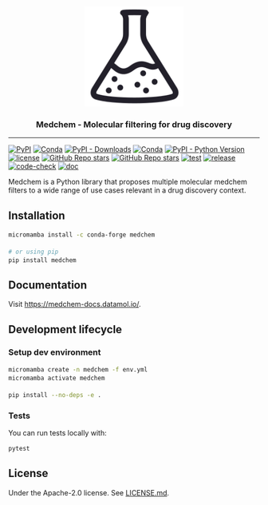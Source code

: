 <div align="center">
    <img src="docs/images/logo.png" height="200px">
    <h3>Medchem - Molecular filtering for drug discovery</h3>
</div>

---

[![PyPI](https://img.shields.io/pypi/v/medchem)](https://pypi.org/project/medchem/)
[![Conda](https://img.shields.io/conda/v/conda-forge/medchem?label=conda&color=success)](https://anaconda.org/conda-forge/medchem)
[![PyPI - Downloads](https://img.shields.io/pypi/dm/medchem)](https://pypi.org/project/medchem/)
[![Conda](https://img.shields.io/conda/dn/conda-forge/medchem)](https://anaconda.org/conda-forge/medchem)
[![PyPI - Python Version](https://img.shields.io/pypi/pyversions/medchem)](https://pypi.org/project/medchem/)
[![license](https://img.shields.io/badge/License-Apache%202.0-blue.svg)](https://github.com/datamol-io/medchem/blob/main/LICENSE.md)
[![GitHub Repo stars](https://img.shields.io/github/stars/datamol-io/medchem)](https://github.com/datamol-io/medchem/stargazers)
[![GitHub Repo stars](https://img.shields.io/github/forks/datamol-io/medchem)](https://github.com/datamol-io/medchem/network/members)
[![test](https://github.com/datamol-io/medchem/actions/workflows/test.yml/badge.svg)](https://github.com/datamol-io/medchem/actions/workflows/test.yml)
[![release](https://github.com/datamol-io/medchem/actions/workflows/release.yml/badge.svg)](https://github.com/datamol-io/medchem/actions/workflows/release.yml)
[![code-check](https://github.com/datamol-io/medchem/actions/workflows/code-check.yml/badge.svg)](https://github.com/datamol-io/medchem/actions/workflows/code-check.yml)
[![doc](https://github.com/datamol-io/medchem/actions/workflows/doc.yml/badge.svg)](https://github.com/datamol-io/medchem/actions/workflows/doc.yml)

Medchem is a Python library that proposes multiple molecular medchem filters to a wide range of use cases relevant in a drug discovery context.

## Installation

```bash
micromamba install -c conda-forge medchem

# or using pip
pip install medchem
```

## Documentation

Visit <https://medchem-docs.datamol.io/>.

## Development lifecycle

### Setup dev environment

```bash
micromamba create -n medchem -f env.yml
micromamba activate medchem

pip install --no-deps -e .
```

### Tests

You can run tests locally with:

```bash
pytest
```

## License

Under the Apache-2.0 license. See [LICENSE.md](LICENSE.md).
